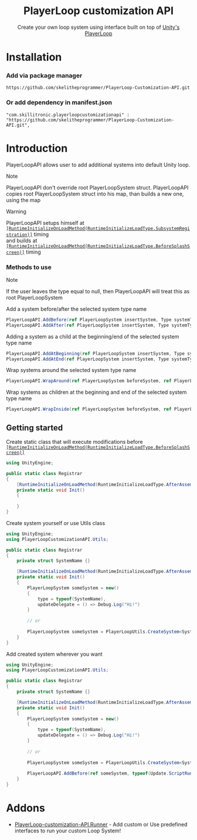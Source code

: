 <div align="center">   
    
<h1>PlayerLoop customization API</h1>
Create your own loop system using interface built on top of <a href="https://docs.unity3d.com/ScriptReference/LowLevel.PlayerLoop.html">Unity's PlayerLoop</a>
</div>

# Installation
### Add via package manager
```
https://github.com/skelitheprogrammer/PlayerLoop-Customization-API.git
```
### Or add dependency in manifest.json
```
"com.skillitronic.playerloopcustomizationapi" : "https://github.com/skelitheprogrammer/PlayerLoop-Customization-API.git",
```

# Introduction
PlayerLoopAPI allows user to add additional systems into default Unity loop.

> [!NOTE]
> PlayerLoopAPI don't override root PlayerLoopSystem struct.
> PlayerLoopAPI copies root PlayerLoopSystem struct into his map, than builds a new one, using the map

> [!WARNING]
> PlayerLoopAPI setups himself at [`[RuntimeInitializeOnLoadMethod(RuntimeInitializeLoadType.SubsystemRegistration)]`](https://docs.unity3d.com/ScriptReference/RuntimeInitializeLoadType.SubsystemRegistration.html) timing \
> and builds at [`[RuntimeInitializeOnLoadMethod(RuntimeInitializeLoadType.BeforeSplashScreen)]`](https://docs.unity3d.com/ScriptReference/RuntimeInitializeLoadType.BeforeSplashScreen.html) timing

### Methods to use
> [!NOTE]
> If the user leaves the type equal to null, then PlayerLoopAPI will treat this as root PlayerLoopSystem

Add a system before/after the selected system type name
```c#
PlayerLoopAPI.AddBefore(ref PlayerLoopSystem insertSystem, Type systemType = null);
PlayerLoopAPI.AddAfter(ref PlayerLoopSystem insertSystem, Type systemType = null); 
```
Adding a system as a child at the beginning/end of the selected system type name
```c#
PlayerLoopAPI.AddAtBeginning(ref PlayerLoopSystem insertSystem, Type systemType = null); 
PlayerLoopAPI.AddAtEnd(ref PlayerLoopSystem insertSystem, Type systemType = null);
```
Wrap systems around the selected system type name
```c#
PlayerLoopAPI.WrapAround(ref PlayerLoopSystem beforeSystem, ref PlayerLoopSystem afterSystem, Type systemType = null);
```
Wrap systems as children at the beginning and end of the selected system type name
```c#
PlayerLoopAPI.WrapInside(ref PlayerLoopSystem beforeSystem, ref PlayerLoopSystem afterSystem, Type systemType = null);
```

## Getting started

Create static class that will execute modifications before  [`[RuntimeInitializeOnLoadMethod(RuntimeInitializeLoadType.BeforeSplashScreen)]`](https://docs.unity3d.com/ScriptReference/RuntimeInitializeLoadType.BeforeSplashScreen.html)
```c#
using UnityEngine;

public static class Registrar
{
    [RuntimeInitializeOnLoadMethod(RuntimeInitializeLoadType.AfterAssembliesLoaded)]
    private static void Init()
    {
    
    }
}
```

Create system yourself or use Utils class
```c#
using UnityEngine;
using PlayerLoopCustomizationAPI.Utils;

public static class Registrar
{
    private struct SystemName {}

    [RuntimeInitializeOnLoadMethod(RuntimeInitializeLoadType.AfterAssembliesLoaded)]
    private static void Init()
    {
        PlayerLoopSystem someSystem = new()
        {
            type = typeof(SystemName),
            updateDelegate = () => Debug.Log("Hi!")
        }
       
        // or
        
        PlayerLoopSystem someSystem = PlayerLoopUtils.CreateSystem<SystemName>(() => Debug.Log("Hi");
    }
}
```
Add created system wherever you want
```c#
using UnityEngine;
using PlayerLoopCustomizationAPI.Utils;

public static class Registrar
{
    private struct SystemName {}

    [RuntimeInitializeOnLoadMethod(RuntimeInitializeLoadType.AfterAssembliesLoaded)]
    private static void Init()
    {
        PlayerLoopSystem someSystem = new()
        {
            type = typeof(SystemName),
            updateDelegate = () => Debug.Log("Hi!")
        }
       
        // or
        
        PlayerLoopSystem someSystem = PlayerLoopUtils.CreateSystem<SystemName>(() => Debug.Log("Hi");
        
        PlayerLoopAPI.AddBefore(ref someSystem, typeof(Update.ScriptRunBehaviourUpdate));
    }
}
```

# Addons

- [PlayerLoop-customization-API.Runner](https://github.com/skelitheprogrammer/PlayerLoop-customization-API.Runner) - Add custom or Use predefined interfaces to run your custom Loop System!
